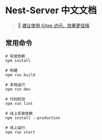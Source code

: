 # Nest-Server 中文文档

> 👀 [建议使用 Gitee 访问，效果更佳哦](https://gitee.com/ChoGathK/nest-server#document)

## 常用命令

``` shell
# 安装依赖
npm install

# 构建
npm run build

# 本地运行
npm run dev

# 代码检测
npm run lint

# 线上安装依赖
npm install --production

# 线上运行
npm run start
```
